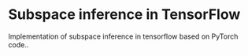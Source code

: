 # Subspace inference in TensorFlow
Implementation of subspace inference in tensorflow based on PyTorch code..

